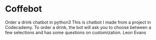 # Coffebot
Order a drink chatbot in python3
This is chatbot I made from a project in Codecademy. To order a drink, the bot will ask you to choose between a few selections and has some questions on customization.
Leon Evans 
